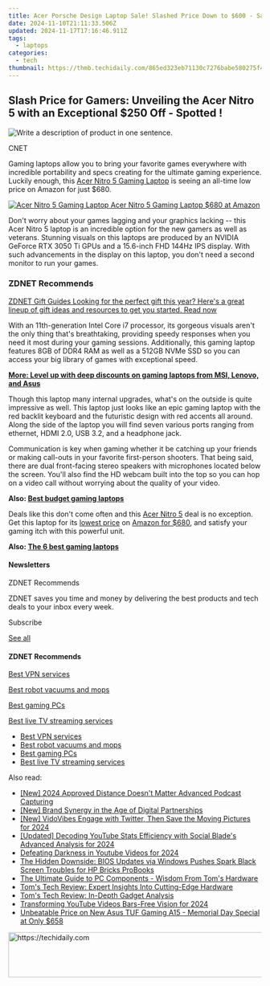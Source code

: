 ```yaml
---
title: Acer Porsche Design Laptop Sale! Slashed Price Down to $600 - Save a Whopping $200!
date: 2024-11-10T21:11:33.506Z
updated: 2024-11-17T17:16:46.911Z
tags:
  - laptops
categories:
  - tech
thumbnail: https://thmb.techidaily.com/865ed323eb71130c7276babe580275f4674927ba17ed6f4bfafe6ec23c46bab1.jpg
---
```


## Slash Price for Gamers: Unveiling the Acer Nitro 5 with an Exceptional $250 Off - Spotted !

![Write a description of product in one sentence.](https://www.zdnet.com/a/img/resize/f6a80b96cc887f16b2588fed6e657f8ffe82b91b/2022/07/26/edd0fa4f-5028-4fad-83f9-bba7ea494e27/acer-nitro-5.jpg?auto=webp&width=1280)

CNET

Gaming laptops allow you to bring your favorite games everywhere with incredible portability and specs creating for the ultimate gaming experience. Luckily enough, this [Acer Nitro 5 Gaming Laptop](https://buy.geni.us/Proxy.ashx?TSID=368250&GR%5FURL=https%3A%2F%2Fwww.amazon.com%2FAcer-AN515-57-79TD-i7-11800H-GeForce-Keyboard%2Fdp%2FB09R65RN43%3Ftag%3Dzd-buy-button-20%26ascsubtag%3D%5F%5FCOM%5FCLICK%5FID%5F%5F%7C69d9712e-be25-462b-9ab9-81c9e0103945%7Cdtp&dtb=1) is seeing an all-time low price on Amazon for just $680.

[![Acer Nitro 5 Gaming Laptop](https://www.zdnet.com/a/img/resize/03989af79d1cb10b1de708e2f9790d886a04d18c/2022/12/08/2c068b51-14b8-4b8a-ba0a-021d0528df9a/acer-nitro-5-17-inch-gaming-laptop.jpg?auto=webp&fit=crop&height=172.5&width=294) Acer Nitro 5 Gaming Laptop $680 at Amazon](https://buy.geni.us/Proxy.ashx?TSID=368250&GR%5FURL=https%3A%2F%2Fwww.amazon.com%2FAcer-AN515-57-79TD-i7-11800H-GeForce-Keyboard%2Fdp%2FB09R65RN43%3Ftag%3Dzd-buy-button-20%26ascsubtag%3D%5F%5FCOM%5FCLICK%5FID%5F%5F%7C69d9712e-be25-462b-9ab9-81c9e0103945%7Cdtp&dtb=1)

Don't worry about your games lagging and your graphics lacking -- this Acer Nitro 5 laptop is an incredible option for the new gamers as well as veterans. Stunning visuals on this laptops are produced by an NVIDIA GeForce RTX 3050 Ti GPUs and a 15.6-inch FHD 144Hz IPS display. With such advancements in the display on this laptop, you don't need a second monitor to run your games.

### **ZDNET** Recommends

[ZDNET Gift Guides Looking for the perfect gift this year? Here's a great lineup of gift ideas and resources to get you started.  Read now](https://www.zdnet.com/collection/gift-guide/)

With an 11th-generation Intel Core i7 processor, its gorgeous visuals aren't the only thing that's breathtaking, providing speedy responses when you need it most during your gaming sessions. Additionally, this gaming laptop features 8GB of DDR4 RAM as well as a 512GB NVMe SSD so you can access your big library of games with exceptional speed. 

**[More: Level up with deep discounts on gaming laptops from MSI, Lenovo, and Asus](https://www.zdnet.com/article/gaming-laptop-deals/)**

Though this laptop many internal upgrades, what's on the outside is quite impressive as well. This laptop just looks like an epic gaming laptop with the red backlit keyboard and the futuristic design with red accents all around. Along the side of the laptop you will find seven various ports ranging from ethernet, HDMI 2.0, USB 3.2, and a headphone jack.

Communication is key when gaming whether it be catching up your friends or making call-outs in your favorite first-person shooters. That being said, there are dual front-facing stereo speakers with microphones located below the screen. You'll also find the HD webcam built into the top so you can hop on a video call without worrying about the quality of your video. 

**Also: [Best budget gaming laptops](https://www.zdnet.com/home-and-office/home-entertainment/best-budget-gaming-laptop/)**

Deals like this don't come often and this [Acer Nitro 5](https://buy.geni.us/Proxy.ashx?TSID=368250&GR%5FURL=https%3A%2F%2Fwww.amazon.com%2FAcer-AN515-57-79TD-i7-11800H-GeForce-Keyboard%2Fdp%2FB09R65RN43%3Ftag%3Dzd-buy-button-20%26ascsubtag%3D%5F%5FCOM%5FCLICK%5FID%5F%5F%7C69d9712e-be25-462b-9ab9-81c9e0103945%7Cdtp&dtb=1) deal is no exception. Get this laptop for its [lowest price](https://buy.geni.us/Proxy.ashx?TSID=368250&GR%5FURL=https%3A%2F%2Fwww.amazon.com%2FAcer-AN515-57-79TD-i7-11800H-GeForce-Keyboard%2Fdp%2FB09R65RN43%3Ftag%3Dzd-buy-button-20%26ascsubtag%3D%5F%5FCOM%5FCLICK%5FID%5F%5F%7C69d9712e-be25-462b-9ab9-81c9e0103945%7Cdtp&dtb=1) on [Amazon for $680](https://buy.geni.us/Proxy.ashx?TSID=368250&GR%5FURL=https%3A%2F%2Fwww.amazon.com%2FAcer-AN515-57-79TD-i7-11800H-GeForce-Keyboard%2Fdp%2FB09R65RN43%3Ftag%3Dzd-buy-button-20%26ascsubtag%3D%5F%5FCOM%5FCLICK%5FID%5F%5F%7C69d9712e-be25-462b-9ab9-81c9e0103945%7Cdtp&dtb=1), and satisfy your gaming itch with this powerful unit.

**Also: [The 6 best gaming laptops](https://www.zdnet.com/article/best-gaming-laptop/)**

#### Newsletters

ZDNET Recommends

ZDNET saves you time and money by delivering the best products and tech deals to your inbox every week.

 Subscribe

[See all](https://www.zdnet.com/newsletters/)

#### **ZDNET** Recommends

[Best VPN services](https://www.zdnet.com/article/best-vpn/ "Best VPN services")

[Best robot vacuums and mops](https://www.zdnet.com/article/best-robot-vacuum-mop/ "Best robot vacuums and mops")

[Best gaming PCs](https://www.zdnet.com/article/best-gaming-pc/ "Best gaming PCs")

[Best live TV streaming services](https://www.zdnet.com/article/best-live-tv-streaming-service/ "Best live TV streaming services")

* [Best VPN services](https://www.zdnet.com/article/best-vpn/ "Best VPN services")
* [Best robot vacuums and mops](https://www.zdnet.com/article/best-robot-vacuum-mop/ "Best robot vacuums and mops")
* [Best gaming PCs](https://www.zdnet.com/article/best-gaming-pc/ "Best gaming PCs")
* [Best live TV streaming services](https://www.zdnet.com/article/best-live-tv-streaming-service/ "Best live TV streaming services")

<ins class="adsbygoogle"
     style="display:block"
     data-ad-format="autorelaxed"
     data-ad-client="ca-pub-7571918770474297"
     data-ad-slot="1223367746"></ins>

<ins class="adsbygoogle"
     style="display:block"
     data-ad-client="ca-pub-7571918770474297"
     data-ad-slot="8358498916"
     data-ad-format="auto"
     data-full-width-responsive="true"></ins>

<span class="atpl-alsoreadstyle">Also read:</span>
<div><ul>
<li><a href="https://remote-screen-capture.techidaily.com/new-2024-approved-distance-doesnt-matter-advanced-podcast-capturing/"><u>[New] 2024 Approved Distance Doesn't Matter Advanced Podcast Capturing</u></a></li>
<li><a href="https://extra-resources.techidaily.com/new-brand-synergy-in-the-age-of-digital-partnerships/"><u>[New] Brand Synergy in the Age of Digital Partnerships</u></a></li>
<li><a href="https://twitter-videos.techidaily.com/new-vidovibes-engage-with-twitter-then-save-the-moving-pictures-for-2024/"><u>[New] VidoVibes Engage with Twitter, Then Save the Moving Pictures for 2024</u></a></li>
<li><a href="https://facebook-video-footage.techidaily.com/updated-decoding-youtube-stats-efficiency-with-social-blades-advanced-analysis-for-2024/"><u>[Updated] Decoding YouTube Stats Efficiency with Social Blade's Advanced Analysis for 2024</u></a></li>
<li><a href="https://youtube-zero.techidaily.com/ting-darkness-in-youtube-videos-for-2024/"><u>Defeating Darkness in Youtube Videos for 2024</u></a></li>
<li><a href="https://hardware-reviews.techidaily.com/the-hidden-downside-bios-updates-via-windows-pushes-spark-black-screen-troubles-for-hp-bricks-probooks/"><u>The Hidden Downside: BIOS Updates via Windows Pushes Spark Black Screen Troubles for HP Bricks ProBooks</u></a></li>
<li><a href="https://hardware-reviews.techidaily.com/the-ultimate-guide-to-pc-components-wisdom-from-toms-hardware/"><u>The Ultimate Guide to PC Components - Wisdom From Tom's Hardware</u></a></li>
<li><a href="https://hardware-reviews.techidaily.com/toms-tech-review-expert-insights-into-cutting-edge-hardware/"><u>Tom's Tech Review: Expert Insights Into Cutting-Edge Hardware</u></a></li>
<li><a href="https://hardware-reviews.techidaily.com/toms-tech-review-in-depth-gadget-analysis/"><u>Tom's Tech Review: In-Depth Gadget Analysis</u></a></li>
<li><a href="https://youtube-webster.techidaily.com/forming-youtube-videos-bars-free-vision-for-2024/"><u>Transforming YouTube Videos Bars-Free Vision for 2024</u></a></li>
<li><a href="https://hardware-reviews.techidaily.com/unbeatable-price-on-new-asus-tuf-gaming-a15-memorial-day-special-at-only-658/"><u>Unbeatable Price on New Asus TUF Gaming A15 - Memorial Day Special at Only $658</u></a></li>
</ul></div>

<!-- affiliate ads begin -->
<a href="https://appsumo.8odi.net/c/5597632/2137380/7443" target="_top" id="2137380">
  <img src="//a.impactradius-go.com/display-ad/7443-2137380" border="0" alt="https://techidaily.com" width="728" height="90"/>
</a>
<img height="0" width="0" src="https://appsumo.8odi.net/i/5597632/2137380/7443" style="position:absolute;visibility:hidden;" border="0" />
<!-- affiliate ads end -->

